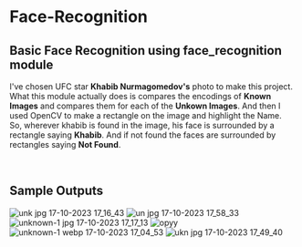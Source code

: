 # Face-Recognition

## Basic Face Recognition using **face_recognition** module

I've chosen UFC star **Khabib Nurmagomedov's** photo to make this project.<br> What this module actually does is compares the encodings of **Known Images** and compares them for each of the **Unkown Images**. And then I used OpenCV to make a rectangle on the image and highlight the Name.<br>
So, wherever khabib is found in the image, his face is surrounded by a rectangle saying **Khabib**. And if not found the faces are surrounded by rectangles saying
**Not Found**.

<br>

## Sample Outputs
![unk jpg 17-10-2023 17_16_43](https://github.com/heisenberg3376/Face-Recognition/assets/125650236/5e9552f8-335e-4600-a2db-06cc25a3fbf3)
![un jpg 17-10-2023 17_58_33](https://github.com/heisenberg3376/Face-Recognition/assets/125650236/7a995457-9246-46d8-a28c-5f751df1b0e5)
![unknown-1 jpg 17-10-2023 17_17_13](https://github.com/heisenberg3376/Face-Recognition/assets/125650236/fb605606-9251-4241-a9da-ae1ae7abdb64)
![opyy](https://github.com/heisenberg3376/Face-Recognition/assets/125650236/d5cc7c7f-b5fe-4875-a47b-ced8dab40be9)
![unknown-1 webp 17-10-2023 17_04_53](https://github.com/heisenberg3376/Face-Recognition/assets/125650236/56b4e0d8-21cc-43c3-a660-650aafdf60a4)
![ukn jpg 17-10-2023 17_49_40](https://github.com/heisenberg3376/Face-Recognition/assets/125650236/c310927a-e941-40b7-b7fa-58adc368aeaf)

